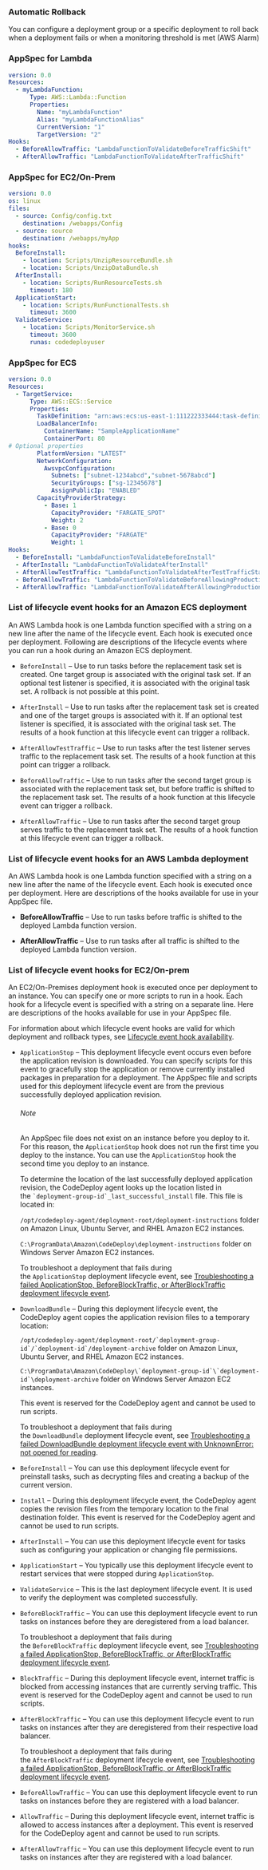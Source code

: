 
### Automatic Rollback
You can configure a deployment group or a specific deployment to roll back when a deployment fails or when a monitoring threshold is met (AWS Alarm)

### AppSpec for Lambda

```YAML
version: 0.0
Resources:
  - myLambdaFunction:
      Type: AWS::Lambda::Function
      Properties:
        Name: "myLambdaFunction"
        Alias: "myLambdaFunctionAlias"
        CurrentVersion: "1"
        TargetVersion: "2"
Hooks:
  - BeforeAllowTraffic: "LambdaFunctionToValidateBeforeTrafficShift"
  - AfterAllowTraffic: "LambdaFunctionToValidateAfterTrafficShift"
```

### AppSpec for EC2/On-Prem

```YAML
version: 0.0
os: linux
files:
  - source: Config/config.txt
    destination: /webapps/Config
  - source: source
    destination: /webapps/myApp
hooks:
  BeforeInstall:
    - location: Scripts/UnzipResourceBundle.sh
    - location: Scripts/UnzipDataBundle.sh
  AfterInstall:
    - location: Scripts/RunResourceTests.sh
      timeout: 180
  ApplicationStart:
    - location: Scripts/RunFunctionalTests.sh
      timeout: 3600
  ValidateService:
    - location: Scripts/MonitorService.sh
      timeout: 3600
      runas: codedeployuser

```
### AppSpec for ECS

```YAML
version: 0.0
Resources:
  - TargetService:
      Type: AWS::ECS::Service
      Properties:
        TaskDefinition: "arn:aws:ecs:us-east-1:111222333444:task-definition/my-task-definition-family-name:1"
        LoadBalancerInfo:
          ContainerName: "SampleApplicationName"
          ContainerPort: 80
# Optional properties
        PlatformVersion: "LATEST"
        NetworkConfiguration:
          AwsvpcConfiguration:
            Subnets: ["subnet-1234abcd","subnet-5678abcd"]
            SecurityGroups: ["sg-12345678"]
            AssignPublicIp: "ENABLED"
        CapacityProviderStrategy:
          - Base: 1
            CapacityProvider: "FARGATE_SPOT"
            Weight: 2
          - Base: 0
            CapacityProvider: "FARGATE"
            Weight: 1
Hooks:
  - BeforeInstall: "LambdaFunctionToValidateBeforeInstall"
  - AfterInstall: "LambdaFunctionToValidateAfterInstall"
  - AfterAllowTestTraffic: "LambdaFunctionToValidateAfterTestTrafficStarts"
  - BeforeAllowTraffic: "LambdaFunctionToValidateBeforeAllowingProductionTraffic"
  - AfterAllowTraffic: "LambdaFunctionToValidateAfterAllowingProductionTraffic"
```



### List of lifecycle event hooks for an Amazon ECS deployment

An AWS Lambda hook is one Lambda function specified with a string on a new line after the name of the lifecycle event. Each hook is executed once per deployment. Following are descriptions of the lifecycle events where you can run a hook during an Amazon ECS deployment.

- `BeforeInstall` – Use to run tasks before the replacement task set is created. One target group is associated with the original task set. If an optional test listener is specified, it is associated with the original task set. A rollback is not possible at this point.
    
- `AfterInstall` – Use to run tasks after the replacement task set is created and one of the target groups is associated with it. If an optional test listener is specified, it is associated with the original task set. The results of a hook function at this lifecycle event can trigger a rollback.
    
- `AfterAllowTestTraffic` – Use to run tasks after the test listener serves traffic to the replacement task set. The results of a hook function at this point can trigger a rollback.
    
- `BeforeAllowTraffic` – Use to run tasks after the second target group is associated with the replacement task set, but before traffic is shifted to the replacement task set. The results of a hook function at this lifecycle event can trigger a rollback.
    
- `AfterAllowTraffic` – Use to run tasks after the second target group serves traffic to the replacement task set. The results of a hook function at this lifecycle event can trigger a rollback.

### List of lifecycle event hooks for an AWS Lambda deployment

An AWS Lambda hook is one Lambda function specified with a string on a new line after the name of the lifecycle event. Each hook is executed once per deployment. Here are descriptions of the hooks available for use in your AppSpec file.

- **BeforeAllowTraffic** – Use to run tasks before traffic is shifted to the deployed Lambda function version.
    
- **AfterAllowTraffic** – Use to run tasks after all traffic is shifted to the deployed Lambda function version.

### List of lifecycle event hooks for EC2/On-prem

An EC2/On-Premises deployment hook is executed once per deployment to an instance. You can specify one or more scripts to run in a hook. Each hook for a lifecycle event is specified with a string on a separate line. Here are descriptions of the hooks available for use in your AppSpec file.

For information about which lifecycle event hooks are valid for which deployment and rollback types, see [Lifecycle event hook availability](https://docs.aws.amazon.com/codedeploy/latest/userguide/reference-appspec-file-structure-hooks.html#reference-appspec-file-structure-hooks-availability).

- `ApplicationStop` – This deployment lifecycle event occurs even before the application revision is downloaded. You can specify scripts for this event to gracefully stop the application or remove currently installed packages in preparation for a deployment. The AppSpec file and scripts used for this deployment lifecycle event are from the previous successfully deployed application revision.
    
    ###### Note
    
    An AppSpec file does not exist on an instance before you deploy to it. For this reason, the `ApplicationStop` hook does not run the first time you deploy to the instance. You can use the `ApplicationStop` hook the second time you deploy to an instance.
    
    To determine the location of the last successfully deployed application revision, the CodeDeploy agent looks up the location listed in the `` `deployment-group-id`_last_successful_install `` file. This file is located in:
    
    `/opt/codedeploy-agent/deployment-root/deployment-instructions` folder on Amazon Linux, Ubuntu Server, and RHEL Amazon EC2 instances.
    
    `C:\ProgramData\Amazon\CodeDeploy\deployment-instructions` folder on Windows Server Amazon EC2 instances.
    
    To troubleshoot a deployment that fails during the `ApplicationStop` deployment lifecycle event, see [Troubleshooting a failed ApplicationStop, BeforeBlockTraffic, or AfterBlockTraffic deployment lifecycle event](https://docs.aws.amazon.com/codedeploy/latest/userguide/troubleshooting-deployments.html#troubleshooting-deployments-lifecycle-event-failures).
    
- `DownloadBundle` – During this deployment lifecycle event, the CodeDeploy agent copies the application revision files to a temporary location:
    
    ``/opt/codedeploy-agent/deployment-root/`deployment-group-id`/`deployment-id`/deployment-archive`` folder on Amazon Linux, Ubuntu Server, and RHEL Amazon EC2 instances.
    
    ``C:\ProgramData\Amazon\CodeDeploy\`deployment-group-id`\`deployment-id`\deployment-archive`` folder on Windows Server Amazon EC2 instances.
    
    This event is reserved for the CodeDeploy agent and cannot be used to run scripts.
    
    To troubleshoot a deployment that fails during the `DownloadBundle` deployment lifecycle event, see [Troubleshooting a failed DownloadBundle deployment lifecycle event with UnknownError: not opened for reading](https://docs.aws.amazon.com/codedeploy/latest/userguide/troubleshooting-deployments.html#troubleshooting-deployments-downloadbundle).
    
- `BeforeInstall` – You can use this deployment lifecycle event for preinstall tasks, such as decrypting files and creating a backup of the current version.
    
- `Install` – During this deployment lifecycle event, the CodeDeploy agent copies the revision files from the temporary location to the final destination folder. This event is reserved for the CodeDeploy agent and cannot be used to run scripts.
    
- `AfterInstall` – You can use this deployment lifecycle event for tasks such as configuring your application or changing file permissions.
    
- `ApplicationStart` – You typically use this deployment lifecycle event to restart services that were stopped during `ApplicationStop`.
    
- `ValidateService` – This is the last deployment lifecycle event. It is used to verify the deployment was completed successfully.
    
- `BeforeBlockTraffic` – You can use this deployment lifecycle event to run tasks on instances before they are deregistered from a load balancer.
    
    To troubleshoot a deployment that fails during the `BeforeBlockTraffic` deployment lifecycle event, see [Troubleshooting a failed ApplicationStop, BeforeBlockTraffic, or AfterBlockTraffic deployment lifecycle event](https://docs.aws.amazon.com/codedeploy/latest/userguide/troubleshooting-deployments.html#troubleshooting-deployments-lifecycle-event-failures).
    
- `BlockTraffic` – During this deployment lifecycle event, internet traffic is blocked from accessing instances that are currently serving traffic. This event is reserved for the CodeDeploy agent and cannot be used to run scripts.
    
- `AfterBlockTraffic` – You can use this deployment lifecycle event to run tasks on instances after they are deregistered from their respective load balancer.
    
    To troubleshoot a deployment that fails during the `AfterBlockTraffic` deployment lifecycle event, see [Troubleshooting a failed ApplicationStop, BeforeBlockTraffic, or AfterBlockTraffic deployment lifecycle event](https://docs.aws.amazon.com/codedeploy/latest/userguide/troubleshooting-deployments.html#troubleshooting-deployments-lifecycle-event-failures).
    
- `BeforeAllowTraffic` – You can use this deployment lifecycle event to run tasks on instances before they are registered with a load balancer.
    
- `AllowTraffic` – During this deployment lifecycle event, internet traffic is allowed to access instances after a deployment. This event is reserved for the CodeDeploy agent and cannot be used to run scripts.
    
- `AfterAllowTraffic` – You can use this deployment lifecycle event to run tasks on instances after they are registered with a load balancer.